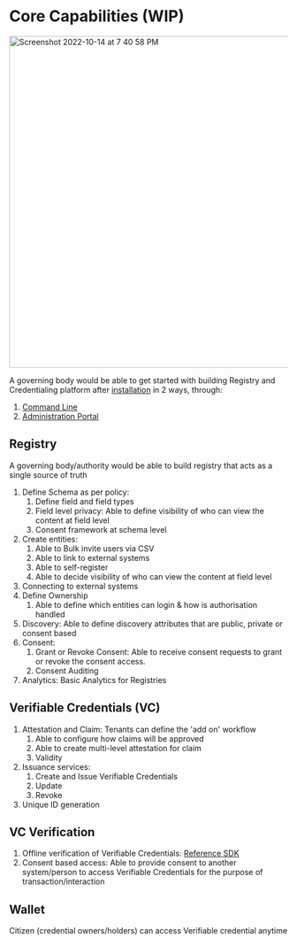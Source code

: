 # Core Capabilities (WIP)
<img width="600" alt="Screenshot 2022-10-14 at 7 40 58 PM" src="https://user-images.githubusercontent.com/580711/195899958-d88fd936-2a91-424c-9f92-ed86613b9f9a.png">


A governing body would be able to get started with building Registry and Credentialing platform after [installation](https://docs.sunbirdrc.dev/use/infrastructure-requirements)
in 2 ways, through:
1. [Command Line](https://docs.sunbirdrc.dev/developer-documentation/setup-a-registry-instance)
2. [Administration Portal](https://docs.sunbirdrc.dev/example-use-cases/admin-portal-wip)

## Registry
A governing body/authority would be able to build registry that acts as a single source of truth
1. Define Schema as per policy:
    1. Define field and field types
    2. Field level privacy: Able to define visibility of who can view the content at field level
    3. Consent framework at schema level
3. Create entities: 
    1. Able to Bulk invite users via CSV
    2. Able to link to external systems
    3. Able to self-register
    4. Able to decide visibility of who can view the content at field level 
4. Connecting to external systems
5. Define Ownership
    1. Able to define which entities can login & how is authorisation handled
6. Discovery: Able to define discovery attributes that are public, private or consent based
7. Consent: 
    1. Grant or Revoke Consent: Able to receive consent requests to grant or revoke the consent access.
    2. Consent Auditing
8. Analytics: Basic Analytics for Registries

## Verifiable Credentials (VC)
1. Attestation and Claim:
Tenants can define the 'add on' workflow 
    1. Able to configure how claims will be approved
    2. Able to create multi-level attestation for claim
    3. Validity
2. Issuance services:
    1. Create and Issue Verifiable Credentials
    2. Update
    3. Revoke
3. Unique ID generation

## VC Verification
1. Offline verification of Verifiable Credentials: [Reference SDK](https://docs.sunbirdrc.dev/vc-verification-module) 
2. Consent based access: Able to provide consent to another system/person to access Verifiable Credentials for the purpose of transaction/interaction

## Wallet
Citizen (credential owners/holders) can access Verifiable credential anytime
